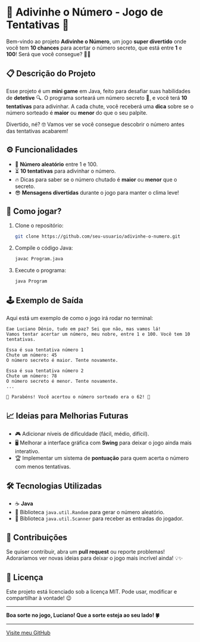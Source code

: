 # 🎯 Adivinhe o Número - Jogo de Tentativas 🎲

Bem-vindo ao projeto **Adivinhe o Número**, um jogo **super divertido** onde você tem **10 chances** para acertar o número secreto, que está entre **1** e **100**! Será que você consegue? 💪😎

## 📋 Descrição do Projeto

Esse projeto é um **mini game** em Java, feito para desafiar suas habilidades de **detetive** 🔍. O programa sorteará um número secreto 🎲, e você terá **10 tentativas** para adivinhar. A cada chute, você receberá uma **dica** sobre se o número sorteado é **maior** ou **menor** do que o seu palpite. 

Divertido, né? 🤓 Vamos ver se você consegue descobrir o número antes das tentativas acabarem!

## ⚙️ Funcionalidades

- 🎯 **Número aleatório** entre 1 e 100.
- ⏳ **10 tentativas** para adivinhar o número.
- 🔥 Dicas para saber se o número chutado é **maior** ou **menor** que o secreto.
- 😎 **Mensagens divertidas** durante o jogo para manter o clima leve!

## 🚀 Como jogar?

1. Clone o repositório:
    ```bash
    git clone https://github.com/seu-usuario/adivinhe-o-numero.git
    ```

2. Compile o código Java:
    ```bash
    javac Program.java
    ```

3. Execute o programa:
    ```bash
    java Program
    ```

## 🕹️ Exemplo de Saída

Aqui está um exemplo de como o jogo irá rodar no terminal:

```plaintext
Eae Luciano Dênio, tudo em paz? Sei que não, mas vamos lá!
Vamos tentar acertar um número, meu nobre, entre 1 e 100. Você tem 10 tentativas.

Essa é sua tentativa número 1
Chute um número: 45
O número secreto é maior. Tente novamente.

Essa é sua tentativa número 2
Chute um número: 78
O número secreto é menor. Tente novamente.
...

🎉 Parabéns! Você acertou o número sorteado era o 62! 🎉

```

## 📈 Ideias para Melhorias Futuras

- 🎮 Adicionar níveis de dificuldade (fácil, médio, difícil).
- 🖥️ Melhorar a interface gráfica com **Swing** para deixar o jogo ainda mais interativo.
- 🏆 Implementar um sistema de **pontuação** para quem acerta o número com menos tentativas.

## 🛠️ Tecnologias Utilizadas

- ☕ **Java**
- 🎲 Biblioteca `java.util.Random` para gerar o número aleatório.
- 🎤 Biblioteca `java.util.Scanner` para receber as entradas do jogador.

## 🤝 Contribuições

Se quiser contribuir, abra um **pull request** ou reporte problemas! Adoraríamos ver novas ideias para deixar o jogo mais incrível ainda! 💡✨

## 📜 Licença

Este projeto está licenciado sob a licença MIT. Pode usar, modificar e compartilhar à vontade! 😉

---

**Boa sorte no jogo, Luciano! Que a sorte esteja ao seu lado! 🍀**

---

[Visite meu GitHub](https://github.com/LucianoDenio/)

